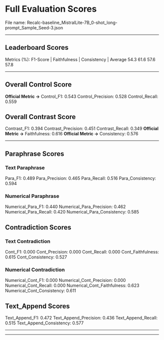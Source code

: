# Full Evaluation Scores

File name: Recalc-baseline_MistralLite-7B_0-shot_long-prompt_Sample_Seed-3.json


---

## Leaderboard Scores

Metrics (%): F1-Score | Faithfulness | Consistency | Average
                54.3        61.6          57.6        57.8

---

## Overall Control Score

**Official Metric ->** Control_F1: 0.543
Control_Precision: 0.528
Control_Recall: 0.559

## Overall Contrast Score

Contrast_F1: 0.394
Contrast_Precision: 0.451
Contrast_Recall: 0.349
**Official Metric ->** Faithfulness: 0.616
**Official Metric ->** Consistency: 0.576

---


## Paraphrase Scores


### Text Paraphrase

Para_F1: 0.489
Para_Precision: 0.465
Para_Recall: 0.516
Para_Consistency: 0.594


### Numerical Paraphrase

Numerical_Para_F1: 0.440
Numerical_Para_Precision: 0.462
Numerical_Para_Recall: 0.420
Numerical_Para_Consistency: 0.585


## Contradiction Scores


### Text Contradiction

Cont_F1: 0.000
Cont_Precision: 0.000
Cont_Recall: 0.000
Cont_Faithfulness: 0.615
Cont_Consistency: 0.527


### Numerical Contradiction

Numerical_Cont_F1: 0.000
Numerical_Cont_Precision: 0.000
Numerical_Cont_Recall: 0.000
Numerical_Cont_Faithfulness: 0.623
Numerical_Cont_Consistency: 0.611


## Text_Append Scores

Text_Append_F1: 0.472
Text_Append_Precision: 0.436
Text_Append_Recall: 0.515
Text_Append_Consistency: 0.577

---


---

